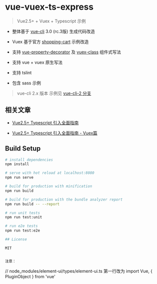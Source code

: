# vue-vuex-ts-express

> Vue2.5+ + Vuex + Typescript 示例

- 整体基于 [vue-cli](https://github.com/vuejs/vue-cli) 3.0 (rc.3版) 生成代码改造

- Vuex 基于官方 [shopping-cart](https://github.com/vuejs/vuex/tree/dev/examples/shopping-cart) 示例改造

- 支持 [vue-property-decorator](https://github.com/kaorun343/vue-property-decorator) 及 [vuex-class](https://github.com/ktsn/vuex-class) 组件式写法

- 支持 vue + vuex 原生写法

- 支持 tslint

- 包含 sass 示例

> vue-cli 2.x 版本 示例见 [vue-cli-2 分支](https://github.com/qidaizhe11/vue-vuex-typescript-demo/tree/vue-cli-2)

## 相关文章

- [Vue2.5+ Typescript 引入全面指南](https://segmentfault.com/a/1190000011853167)

- [Vue2.5+ Typescript 引入全面指南 - Vuex篇](https://segmentfault.com/a/1190000011864013)

## Build Setup

``` bash
# install dependencies
npm install

# serve with hot reload at localhost:8080
npm run serve

# build for production with minification
npm run build

# build for production with the bundle analyzer report
npm run build -- --report

# run unit tests
npm run test:unit

# run e2e tests
npm run test:e2e

## License

MIT


注意：
```
// node_modules/element-ui/types/element-ui.ts 第一行改为
import Vue, { PluginObject } from 'vue'

```
